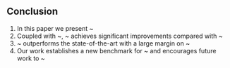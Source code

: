 ## Conclusion
1. In this paper we present ~
2. Coupled with ~, ~ achieves significant improvements compared with ~
3. ~ outperforms the state-of-the-art with a large margin on ~
4. Our work establishes a new benchmark for ~ and encourages future work to ~
